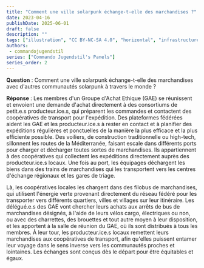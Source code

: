 ```yaml
---
title: "Comment une ville solarpunk échange-t-elle des marchandises ?"
date: 2023-04-16
publishDate: 2025-06-01
draft: false
description: ""
tags: ["illustration", "CC BY-NC-SA 4.0", "horizontal", "infrastructure", "transport"]
authors:
 - commandojugendstil
series: ["Commando Jugendstil's Panels"]
series_order: 2
---
```


**Question** : 
Comment une ville solarpunk échange-t-elle des marchandises avec d'autres communautés solarpunk à travers le monde ?

**Réponse** :
Les membres d'un Groupe d'Achat Ethique (GAE) se réunissent et envoient une demande d'achat directement à des consortiums de petit.e.s producteur.ice.s, qui préparent les commandes et contactent des coopératives de transport pour l'expédition. Des plateformes fédérées aident les GAE et les producteur.ice.s à rester en contact et à planifier des expéditions régulières et ponctuelles de la manière la plus efficace et la plus efficiente possible. Des voiliers, de construction traditionnelle ou high-tech, sillonnent les routes de la Méditerranée, faisant escale dans différents ports pour charger et décharger toutes sortes de marchandises. Ils appartiennent à des coopératives qui collectent les expéditions directement auprès des producteur.ice.s locaux. Une fois au port, les équipages déchargent les biens dans des trains de marchandises qui les transportent vers les centres d'échange régionaux et les gares de triage. 

Là, les coopératives locales les chargent dans des filobus de marchandises, qui utilisent l'énergie verte provenant directement du réseau fédéré pour les transporter vers différents quartiers, villes et villages sur leur itinéraire. Les délégué.e.s des GAE vont chercher leurs achats aux arrêts de bus de marchandises désignés, à l'aide de leurs vélos cargo, électriques ou non, ou avec des charrettes, des brouettes et tout autre moyen à leur disposition, et les apportent à la salle de réunion du GAE, où ils sont distribués à tous les membres. À leur tour, les producteur.ice.s locaux remettent leurs marchandises aux coopératives de transport, afin qu'elles puissent entamer leur voyage dans le sens inverse vers les communautés proches et lointaines. 
Les échanges sont conçus dès le départ pour être équitables et égaux.

